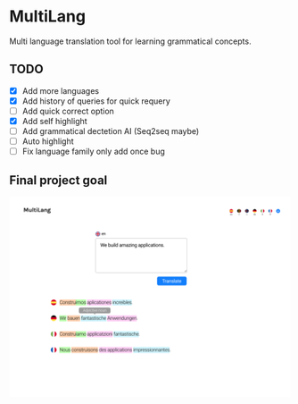 # MultiLang
Multi language translation tool for learning grammatical concepts.

## TODO
- [x] Add more languages
- [x] Add history of queries for quick requery
- [ ] Add quick correct option
- [x] Add self highlight
- [ ] Add grammatical dectetion AI (Seq2seq maybe)
- [ ] Auto highlight
- [ ] Fix language family only add once bug

## Final project goal
![alt text](https://raw.githubusercontent.com/YannisDC/MultiLang/master/img/Multilang.png)
